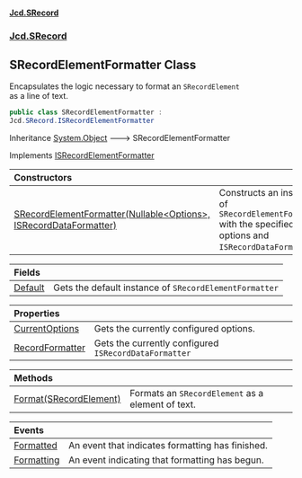 #### [Jcd.SRecord](index.md 'index')
### [Jcd.SRecord](Jcd.SRecord.md 'Jcd.SRecord')

## SRecordElementFormatter Class

Encapsulates the logic necessary to format an `SRecordElement`  
as a line of text.

```csharp
public class SRecordElementFormatter :
Jcd.SRecord.ISRecordElementFormatter
```

Inheritance [System.Object](https://docs.microsoft.com/en-us/dotnet/api/System.Object 'System.Object') &#129106; SRecordElementFormatter

Implements [ISRecordElementFormatter](Jcd.SRecord.ISRecordElementFormatter.md 'Jcd.SRecord.ISRecordElementFormatter')

| Constructors | |
| :--- | :--- |
| [SRecordElementFormatter(Nullable&lt;Options&gt;, ISRecordDataFormatter)](Jcd.SRecord.SRecordElementFormatter.SRecordElementFormatter(System.Nullable_Jcd.SRecord.SRecordElementFormatter.Options_,Jcd.SRecord.ISRecordDataFormatter).md 'Jcd.SRecord.SRecordElementFormatter.SRecordElementFormatter(System.Nullable<Jcd.SRecord.SRecordElementFormatter.Options>, Jcd.SRecord.ISRecordDataFormatter)') | Constructs an instance of `SRecordElementFormatter` with the specified<br/>options and `ISRecordDataFormatter`. |

| Fields | |
| :--- | :--- |
| [Default](Jcd.SRecord.SRecordElementFormatter.Default.md 'Jcd.SRecord.SRecordElementFormatter.Default') | Gets the default instance of `SRecordElementFormatter` |

| Properties | |
| :--- | :--- |
| [CurrentOptions](Jcd.SRecord.SRecordElementFormatter.CurrentOptions.md 'Jcd.SRecord.SRecordElementFormatter.CurrentOptions') | Gets the currently configured options. |
| [RecordFormatter](Jcd.SRecord.SRecordElementFormatter.RecordFormatter.md 'Jcd.SRecord.SRecordElementFormatter.RecordFormatter') | Gets the currently configured `ISRecordDataFormatter` |

| Methods | |
| :--- | :--- |
| [Format(SRecordElement)](Jcd.SRecord.SRecordElementFormatter.Format(Jcd.SRecord.SRecordElement).md 'Jcd.SRecord.SRecordElementFormatter.Format(Jcd.SRecord.SRecordElement)') | Formats an `SRecordElement` as a element of text. |

| Events | |
| :--- | :--- |
| [Formatted](Jcd.SRecord.SRecordElementFormatter.Formatted.md 'Jcd.SRecord.SRecordElementFormatter.Formatted') | An event that indicates formatting has finished. |
| [Formatting](Jcd.SRecord.SRecordElementFormatter.Formatting.md 'Jcd.SRecord.SRecordElementFormatter.Formatting') | An event indicating that formatting has begun. |
